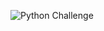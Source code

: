 ![Python Challenge](https://github.com/ibtisamafzal/100-Days-Python-Challenge/assets/61791791/5b480a72-4845-4da4-8283-8a21edb2fbff)
